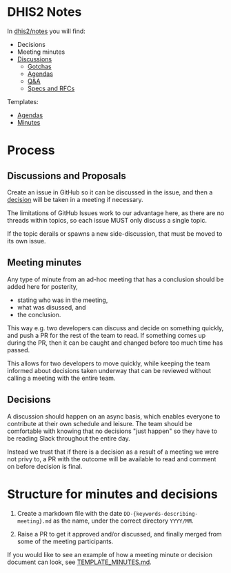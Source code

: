 # DHIS2 Notes

In [dhis2/notes](https://github.com/dhis2/notes) you will find:

-   Decisions
-   Meeting minutes
-   [Discussions](https://github.com/dhis2/notes/discussions)
    -   [Gotchas](https://github.com/dhis2/notes/discussions/categories/gotchas)
    -   [Agendas](https://github.com/dhis2/notes/discussions/categories/meetings)
    -   [Q&A](https://github.com/dhis2/notes/discussions/categories/q-a)
    -   [Specs and RFCs](https://github.com/dhis2/notes/discussions/categories/specs-rfcs)

Templates:

-   [Agendas](https://github.com/dhis2/notes/blob/master/TEMPLATE_AGENDA.md)
-   [Minutes](https://github.com/dhis2/notes/blob/master/TEMPLATE_MINUTES.md)

# Process

## Discussions and Proposals

Create an issue in GitHub so it can be discussed in the issue, and then a
[decision](#decision) will be taken in a meeting if necessary.

The limitations of GitHub Issues work to our advantage here, as there
are no threads within topics, so each issue MUST only discuss a single
topic.

If the topic derails or spawns a new side-discussion, that must be moved
to its own issue.

## Meeting minutes

Any type of minute from an ad-hoc meeting that has a conclusion should
be added here for posterity,

- stating who was in the meeting,
- what was disussed, and
- the conclusion.

This way e.g. two developers can discuss and decide on something
quickly, and push a PR for the rest of the team to read. If something
comes up during the PR, then it can be caught and changed before too
much time has passed.

This allows for two developers to move quickly, while keeping the team
informed about decisions taken underway that can be reviewed without
calling a meeting with the entire team.

## Decisions

A discussion should happen on an async basis, which enables everyone to
contribute at their own schedule and leisure. The team should be
comfortable with knowing that no decisions "just happen" so they have to
be reading Slack throughout the entire day.

Instead we trust that if there is a decision as a result of a meeting
we were not privy to, a PR with the outcome will be available to read
and comment on before decision is final.

# Structure for minutes and decisions

1. Create a markdown file with the date
   `DD-{keywords-describing-meeting}.md` as the name, under the correct
   directory `YYYY/MM`.

2. Raise a PR to get it approved and/or discussed, and finally merged
   from some of the meeting participants.

If you would like to see an example of how a meeting minute or decision
document can look, see [TEMPLATE_MINUTES.md](TEMPLATE_MINUTES.md).
